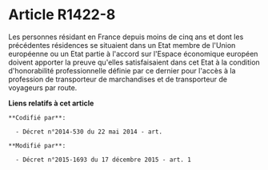 # Article R1422-8

Les personnes résidant en France depuis moins de cinq ans et dont les précédentes résidences se situaient dans un Etat membre
de l'Union européenne ou un Etat partie à l'accord sur l'Espace économique européen doivent apporter la preuve qu'elles
satisfaisaient dans cet Etat à la condition d'honorabilité professionnelle définie par ce dernier pour l'accès à la
profession de transporteur de marchandises et de transporteur de voyageurs par route.

**Liens relatifs à cet article**

	**Codifié par**:

	  - Décret n°2014-530 du 22 mai 2014 - art.

	**Modifié par**:

	  - Décret n°2015-1693 du 17 décembre 2015 - art. 1
